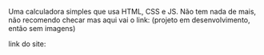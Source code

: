 Uma calculadora simples que usa HTML, CSS e JS.
Não tem nada de mais, não recomendo checar mas aqui vai o link:
(projeto em desenvolvimento, então sem imagens)

link do site: 
